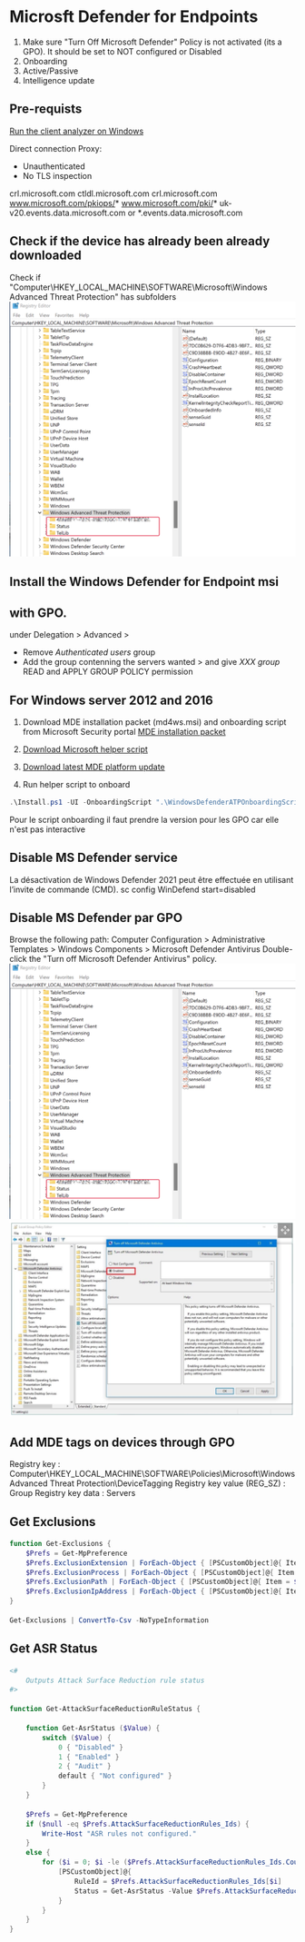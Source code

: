 # Microsft Defender for Endpoints

1. Make sure "Turn Off Microsoft Defender" Policy is not activated (its a GPO). It should be set to NOT configured or Disabled
2. Onboarding
3. Active/Passive
4. Intelligence update

## Pre-requists
[Run the client analyzer on Windows](https://learn.microsoft.com/en-us/microsoft-365/security/defender-endpoint/run-analyzer-windows?view=o365-worldwide)

Direct connection
Proxy:
- Unauthenticated
- No TLS inspection

crl.microsoft.com
ctldl.microsoft.com
crl.microsoft.com
www.microsoft.com/pkiops/*
www.microsoft.com/pki/*
uk-v20.events.data.microsoft.com or *.events.data.microsoft.com

## Check if the device has already been already downloaded
Check if "Computer\HKEY_LOCAL_MACHINE\SOFTWARE\Microsoft\Windows Advanced Threat Protection" has subfolders
![Microsoft Intune](/img/mde/SCR-20230717-rz0.png)

## Install the Windows Defender for Endpoint msi

## with GPO.
under Delegation > Advanced >
- Remove *Authenticated users* group
- Add the group contenning the servers wanted > and give *XXX group* READ and APPLY GROUP POLICY permission

## For Windows server 2012 and 2016

1. Download MDE installation packet (md4ws.msi) and onboarding script from Microsoft Security portal [MDE installation packet](https://security.microsoft.com)

2. [Download Microsoft helper script](https://github.com/microsoft/mdefordownlevelserver)

3. [Download latest MDE platform update](https://definitionupdates.microsoft.com/download/DefinitionUpdates/Platform/4.18.23050.5/x64/UpdatePlatform.exe)

4. Run helper script to onboard
```powershell
.\Install.ps1 -UI -OnboardingScript ".\WindowsDefenderATPOnboardingScript.cmd"
```

Pour le script onboarding il faut prendre la version pour les GPO car elle n'est pas interactive

## Disable MS Defender service
La désactivation de Windows Defender 2021 peut être effectuée en utilisant l’invite de commande (CMD). 
sc config WinDefend start=disabled

## Disable MS Defender par GPO

Browse the following path: Computer Configuration > Administrative Templates > Windows Components > Microsoft Defender Antivirus
Double-click the "Turn off Microsoft Defender Antivirus" policy.
![Disable MDE by GPO 01](img/mde/SCR-20230717-rz0.png)
![Disable MDE by GPO 02](img/mde/SCR-20230802-mli.png)

## Add MDE tags on devices through GPO

Registry key : Computer\HKEY_LOCAL_MACHINE\SOFTWARE\Policies\Microsoft\Windows Advanced Threat Protection\DeviceTagging
Registry key value (REG_SZ) : Group
Registry key data : Servers

## Get Exclusions
```powershell
function Get-Exclusions {
    $Prefs = Get-MpPreference
    $Prefs.ExclusionExtension | ForEach-Object { [PSCustomObject]@{ Item = $_; Type = "Extension" } }
    $Prefs.ExclusionProcess | ForEach-Object { [PSCustomObject]@{ Item = $_; Type = "Process" } }
    $Prefs.ExclusionPath | ForEach-Object { [PSCustomObject]@{ Item = $_; Type = "Path" } }
    $Prefs.ExclusionIpAddress | ForEach-Object { [PSCustomObject]@{ Item = $_; Type = "IpAddress" } }
}

Get-Exclusions | ConvertTo-Csv -NoTypeInformation
```

## Get ASR Status
```powershell
<#
    Outputs Attack Surface Reduction rule status
#>

function Get-AttackSurfaceReductionRuleStatus {

    function Get-AsrStatus ($Value) {
        switch ($Value) {
            0 { "Disabled" }
            1 { "Enabled" }
            2 { "Audit" }
            default { "Not configured" }
        }
    }

    $Prefs = Get-MpPreference
    if ($null -eq $Prefs.AttackSurfaceReductionRules_Ids) {
        Write-Host "ASR rules not configured."
    }
    else {
        for ($i = 0; $i -le ($Prefs.AttackSurfaceReductionRules_Ids.Count - 1); $i++) {
            [PSCustomObject]@{
                RuleId = $Prefs.AttackSurfaceReductionRules_Ids[$i]
                Status = Get-AsrStatus -Value $Prefs.AttackSurfaceReductionRules_Actions[$i]
            }
        }
    }
}
```